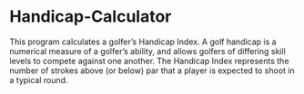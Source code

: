 # Handicap-Calculator
This program calculates a golfer’s Handicap Index. A golf handicap is a numerical measure of a golfer’s ability, and allows golfers of differing skill levels to compete against one another. The Handicap Index represents the number of strokes above (or below) par that a player is expected to shoot in a typical round.

